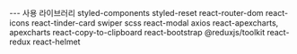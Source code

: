 --- 사용 라이브러리
styled-components
styled-reset
react-router-dom
react-icons
react-tinder-card
swiper
scss
react-modal
axios
react-apexcharts, apexcharts
react-copy-to-clipboard
react-bootstrap
@reduxjs/toolkit react-redux
react-helmet
